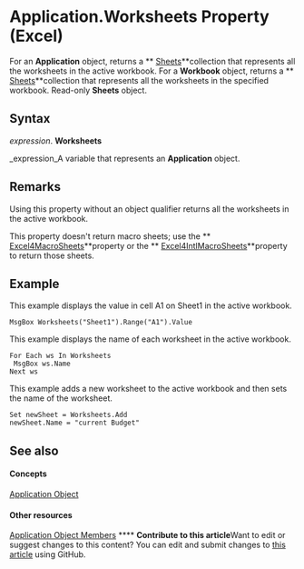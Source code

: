 
# Application.Worksheets Property (Excel)

For an  **Application** object, returns a ** [Sheets](048fd93c-bc27-4b58-358f-56fcee1710f8.md)**collection that represents all the worksheets in the active workbook. For a  **Workbook** object, returns a ** [Sheets](048fd93c-bc27-4b58-358f-56fcee1710f8.md)**collection that represents all the worksheets in the specified workbook. Read-only  **Sheets** object.


## Syntax

 _expression_. **Worksheets**

 _expression_A variable that represents an  **Application** object.


## Remarks

Using this property without an object qualifier returns all the worksheets in the active workbook.

This property doesn't return macro sheets; use the  ** [Excel4MacroSheets](d1ee907a-302c-4bd5-5455-75c328f94268.md)**property or the  ** [Excel4IntlMacroSheets](39c70cd1-b54d-d781-d375-ca1d0715556f.md)**property to return those sheets.


## Example

This example displays the value in cell A1 on Sheet1 in the active workbook.


```
MsgBox Worksheets("Sheet1").Range("A1").Value
```

This example displays the name of each worksheet in the active workbook.




```
For Each ws In Worksheets 
 MsgBox ws.Name 
Next ws
```

This example adds a new worksheet to the active workbook and then sets the name of the worksheet.




```
Set newSheet = Worksheets.Add 
newSheet.Name = "current Budget"
```


## See also


#### Concepts


 [Application Object](19b73597-5cf9-4f56-8227-b5211f657f6f.md)
#### Other resources


 [Application Object Members](4cb9ca42-8d07-cc9c-2d80-4eb9a5921e1e.md)
****   **Contribute to this article**Want to edit or suggest changes to this content? You can edit and submit changes to  [this article](https://github.com/jhershey00/VBA_Excel_Test/OpenXMLCon/articles/ee9350d3-f24e-ed40-b267-8101d3267b4d.md) using GitHub.

